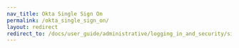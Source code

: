 ```yaml
---
nav_title: Okta Single Sign On
permalink: /okta_single_sign_on/
layout: redirect
redirect_to: /docs/user_guide/administrative/logging_in_and_security/single_sign_on/okta_single_sign_on/#okta-single-sign-on
---
```

